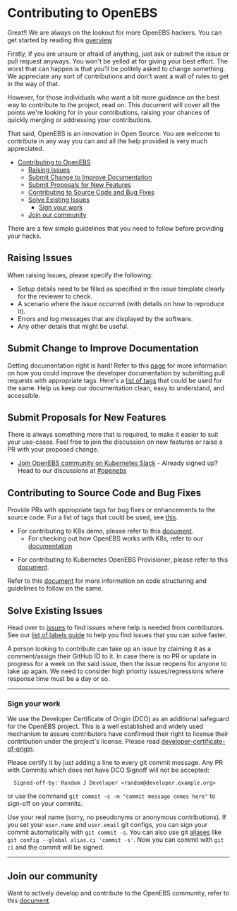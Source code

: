 # Contributing to OpenEBS

Great!! We are always on the lookout for more OpenEBS hackers. You can get started by reading this [overview](./contribute/design/README.md)

Firstly, if you are unsure or afraid of anything, just ask or submit the issue or pull request anyways. You won't be yelled at for giving your best effort. The worst that can happen is that you'll be politely asked to change something. We appreciate any sort of contributions and don't want a wall of rules to get in the way of that.

However, for those individuals who want a bit more guidance on the best way to contribute to the project, read on. This document will cover all the points we're looking for in your contributions, raising your chances of quickly merging or addressing your contributions.

That said, OpenEBS is an innovation in Open Source. You are welcome to contribute in any way you can and all the help provided is very much appreciated.

- [Contributing to OpenEBS](#contributing-to-openebs)
  - [Raising Issues](#raising-issues)
  - [Submit Change to Improve Documentation](#submit-change-to-improve-documentation)
  - [Submit Proposals for New Features](#submit-proposals-for-new-features)
  - [Contributing to Source Code and Bug Fixes](#contributing-to-source-code-and-bug-fixes)
  - [Solve Existing Issues](#solve-existing-issues)
    - [Sign your work](#sign-your-work)
  - [Join our community](#join-our-community)

There are a few simple guidelines that you need to follow before providing your hacks.

## Raising Issues

When raising issues, please specify the following:

- Setup details need to be filled as specified in the issue template clearly for the reviewer to check.
- A scenario where the issue occurred (with details on how to reproduce it).
- Errors and log messages that are displayed by the software.
- Any other details that might be useful.

## Submit Change to Improve Documentation

Getting documentation right is hard! Refer to this [page](./contribute/CONTRIBUTING-TO-DEVELOPER-DOC.md) for more information on how you could improve the developer documentation by submitting pull requests with appropriate tags. Here's a [list of tags](./contribute/labels-of-issues.md) that could be used for the same. Help us keep our documentation clean, easy to understand, and accessible.

## Submit Proposals for New Features

There is always something more that is required, to make it easier to suit your use-cases. Feel free to join the discussion on new features or raise a PR with your proposed change.

- [Join OpenEBS community on Kubernetes Slack](https://kubernetes.slack.com) - Already signed up? Head to our discussions at [#openebs](https://kubernetes.slack.com/messages/openebs/)

## Contributing to Source Code and Bug Fixes

Provide PRs with appropriate tags for bug fixes or enhancements to the source code. For a list of tags that could be used, see [this](./contribute/labels-of-issues.md).

- For contributing to K8s demo, please refer to this [document](./contribute/CONTRIBUTING-TO-K8S-DEMO.md).
  - For checking out how OpenEBS works with K8s, refer to our [documentation](https://openebs.io/docs)

* For contributing to Kubernetes OpenEBS Provisioner, please refer to this [document](./contribute/CONTRIBUTING-TO-KUBERNETES-OPENEBS-PROVISIONER.md).

Refer to this [document](./contribute/design/code-structuring.md) for more information on code structuring and guidelines to follow on the same.

## Solve Existing Issues

Head over to [issues](https://github.com/openebs/openebs/issues) to find issues where help is needed from contributors. See our [list of labels guide](./contribute/labels-of-issues.md) to help you find issues that you can solve faster.

A person looking to contribute can take up an issue by claiming it as a comment/assign their GitHub ID to it. In case there is no PR or update in progress for a week on the said issue, then the issue reopens for anyone to take up again. We need to consider high priority issues/regressions where response time must be a day or so.

---

### Sign your work

We use the Developer Certificate of Origin (DCO) as an additional safeguard for the OpenEBS project. This is a well established and widely used mechanism to assure contributors have confirmed their right to license their contribution under the project's license. Please read [developer-certificate-of-origin](./contribute/developer-certificate-of-origin).

Please certify it by just adding a line to every git commit message. Any PR with Commits which does not have DCO Signoff will not be accepted:

```
  Signed-off-by: Random J Developer <random@developer.example.org>
```

or use the command `git commit -s -m "commit message comes here"` to sign-off on your commits.

Use your real name (sorry, no pseudonyms or anonymous contributions). If you set your `user.name` and `user.email` git configs, you can sign your commit automatically with `git commit -s`. You can also use git [aliases](https://git-scm.com/book/en/v2/Git-Basics-Git-Aliases) like `git config --global alias.ci 'commit -s'`. Now you can commit with `git ci` and the commit will be signed.

---

## Join our community

Want to actively develop and contribute to the OpenEBS community, refer to this [document](./community/README.md).
